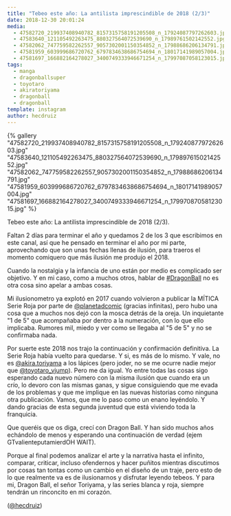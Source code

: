 ```yaml
---
title: "Tebeo este año: La antilista imprescindible de 2018 (2/3)"
date: 2018-12-30 20:01:24
media: 
  - 47582720_219937408940782_8157315758191205508_n_17924087797262603.jpg
  - 47583640_121105492263475_880327564072539690_n_17989761502142552.jpg
  - 47582062_747759582262557_9057302001150354852_n_17988686206134791.jpg
  - 47581959_603999686720762_6797834638686754694_n_18017141989057004.jpg
  - 47581697_166882164278027_3400749333946671254_n_17997087058123015.jpg
tags: 
  - manga
  - dragonballsuper
  - toyotaro
  - akiratoriyama
  - dragonball
  - dragonball
template: instagram
author: hecdruiz
---
```


{% gallery "47582720_219937408940782_8157315758191205508_n_17924087797262603.jpg" "47583640_121105492263475_880327564072539690_n_17989761502142552.jpg" "47582062_747759582262557_9057302001150354852_n_17988686206134791.jpg" "47581959_603999686720762_6797834638686754694_n_18017141989057004.jpg" "47581697_166882164278027_3400749333946671254_n_17997087058123015.jpg" %}

Tebeo este año: La antilista imprescindible de 2018 (2/3).

Faltan 2 días para terminar el año y quedamos 2 de los 3 que escribimos en este canal, así que he pensado en terminar el año por mi parte, aprovechando que son unas fechas llenas de ilusión, para traeros el momento comiquero que más ilusión me produjo el 2018.

Cuando la nostalgia y la infancia de uno están por medio es complicado ser objetivo. Y en mi caso, como a muchos otros, hablar de [#DragonBall](/etiquetas/dragonball) no es otra cosa sino apelar a ambas cosas.

Mi ilusionometro ya explotó en 2017 cuando volvieron a publicar la MÍTICA Serie Roja por parte de [@planetadcomic](https://instagram.com/planetadcomic) (gracias infinitas), pero hubo una cosa que a muchos nos dejó con la mosca detrás de la oreja. Un inquietante "1 de 5" que acompañaba por dentro a la numeración, con lo que ello implicaba. Rumores mil, miedo y ver como se llegaba al "5 de 5" y no se confirmaba nada.

Por suerte este 2018 nos trajo la continuación y confirmación definitiva. La Serie Roja había vuelto para quedarse. Y si, es más de lo mismo. Y vale, no es [@akira.toriyama](https://instagram.com/akira.toriyama) a los lápices (pero joder, no se me ocurre nadie mejor que [@toyotaro_vjump](https://instagram.com/toyotaro_vjump)). Pero me da igual. Yo entre todas las cosas sigo esperando cada nuevo número con la misma ilusión que cuando era un crío, lo devoro con las mismas ganas, y sigue consiguiendo que me evada de los problemas y que me implique en las nuevas historias como ninguna otra publicación. Vamos, que me lo paso como un enano leyéndolo. Y dando gracias de esta segunda juventud que está viviendo toda la franquicia.

Que queréis que os diga, crecí con Dragon Ball. Y han sido muchos años echándolo de menos y esperando una continuación de verdad (ejem GTvalienteputamierdOH WAIT).

Porque al final podemos analizar el arte y la narrativa hasta el infinito, comparar, criticar, incluso ofendernos y hacer puñitos mientras discutimos por cosas tan tontas como un cambio en el diseño de un traje, pero esto de lo que realmente va es de ilusionarnos y disfrutar leyendo tebeos. Y para mi, Dragon Ball, el señor Toriyama, y las series blanca y roja, siempre tendrán un rinconcito en mi corazón.

([@hecdruiz](https://instagram.com/hecdruiz))
